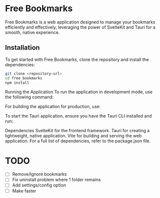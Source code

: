 # Free Bookmarks

Free Bookmarks is a web application designed to manage your bookmarks efficiently and effectively, leveraging the power of SvelteKit and Tauri for a smooth, native experience.

## Installation

To get started with Free Bookmarks, clone the repository and install the dependencies:

```sh
git clone <repository-url>
cd free_bookmarks
npm install
```

Running the Application
To run the application in development mode, use the following command:

For building the application for production, use:

To start the Tauri application, ensure you have the Tauri CLI installed and run:

Dependencies
SvelteKit for the frontend framework.
Tauri for creating a lightweight, native application.
Vite for building and serving the web application.
For a full list of dependencies, refer to the package.json file.


# TODO
- [ ] Remove/Ignore bookmarks
- [ ] Fix uninstall problem where 1 folder remains
- [ ] Add settings/config option
- [ ] Make faster